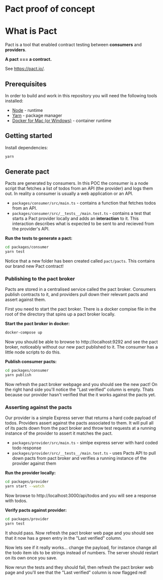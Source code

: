 # Pact proof of concept

# What is Pact

Pact is a tool that enabled contract testing between **consumers** and **providers**.

**A pact === a contract.**

See https://pact.io/.

## Prerequisites

In order to build and work in this repository you will need the following tools installed:

- [Node](https://nodejs.org/) - runtime
- [Yarn](https://classic.yarnpkg.com/) - package manager
- [Docker for Mac (or Windows)](https://www.docker.com/) - container runtime

## Getting started

Install dependencies:

```sh
yarn
```

## Generate pact

Pacts are generated by consumers. In this POC the consumer is a node script that fetches a list of todos from an API (the provider) and logs them out. In reality a consumer is usually a web application or an API.

- `packages/consumer/src/main.ts` - contains a function that fetches todos from an API.
- `packages/consumer/src/__tests__/main.test.ts` - contains a test that starts a Pact provider locally and adds an **interaction** to it. This interaction describes what is expected to be sent to and recieved from the provider's API.

**Run the tests to generate a pact:**

```sh
cd packages/consumer
yarn test
```

Notice that a new folder has been created called `pact/pacts`. This contains our brand new Pact contract!

### Publishing to the pact broker

Pacts are stored in a centralised service called the pact broker. Consumers publish contracts to it, and providers pull down their relevant pacts and assert against them.

First you need to start the pact broker. There is a docker compise file in the root of the directory that spins up a pact broker locally.

**Start the pact broker in docker:**

```sh
docker-compose up
```

Now you should be able to browse to http://localhost:9292 and see the pact broker, noticeably without our new pact published to it. The consumer has a little node scripts to do this.

**Publish consumer pacts:**

```sh
cd packages/consumer
yarn publish
```

Now refresh the pact broker webpage and you should see the new pact! On the right hand side you'll notice the "Last verified" column is empty. Thats because our provider hasn't verified that the it works against the pacts yet.

### Asserting against the pacts

Our provider is a simple Express server that returns a hard code payload of todos. Providers assert against the pacts associated to them. It will pull all of its pacts down from the pact broker and throw test requests at a running instance of the provider to assert it matches the pact.

- `packages/provider/src/main.ts` - simlpe express server with hard coded todo response
- `packages/provider/src/__tests__/main.test.ts` - uses Pacts API to pull down pacts from pact broker and verifies a running instance of the provider against them

**Run the provider locally:**

```sh
cd packages/provider
yarn start --watch
```

Now browse to http://localhost:3000/api/todos and you will see a response with todos.

**Verify pacts against provider:**

```sh
cd packages/provider
yarn test
```

It should pass. Now refresh the pact broker web page and you should see that it now has a green entry in the "Last verified" column.

Now lets see if it really works... change the payload, for instance change all the todo item ids to be strings instead of numbers. The server should restart on its own once you save.

Now rerun the tests and they should fail, then refresh the pact broker web page and you'll see that the "Last verified" column is now flagged red!
